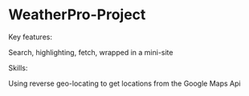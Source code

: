 # WeatherPro-Project

Key features:

Search, highlighting, fetch, wrapped in a mini-site

Skills:

Using reverse geo-locating to get locations from the Google Maps Api
